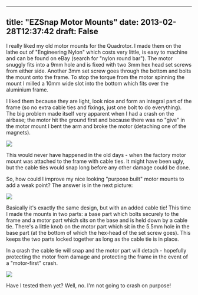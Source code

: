 
---
title: "EZSnap Motor Mounts"
date: 2013-02-28T12:37:42
draft: False
---

I really liked my old motor mounts for the Quadrotor. I made them on the lathe out of "Engineering Nylon" which costs very little, is easy to machine and can be found on eBay (search for "nylon round bar"). The motor snuggly fits into a 9mm hole and is fixed with two 3mm hex head set screws from either side. Another 3mm set screw goes through the bottom and bolts the mount onto the frame. To stop the torque from the motor spinning the mount I milled a 10mm wide slot into the bottom which fits over the aluminium frame.

I liked them because they are light, look nice and form an integral part of the frame (so no extra cable ties and fixings, just one bolt to do everything). The big problem made itself very apparent when I had a crash on the airbase; the motor hit the ground first and because there was no "give" in the motor mount I bent the arm and broke the motor (detaching one of the magnets).

<a href="http://logicalgenetics.com/wp-content/uploads/2013/02/20130219_074255.jpg"><img src="http://logicalgenetics.com/wp-content/uploads/2013/02/20130219_074255.jpg"/></a>

This would never have happened in the old days - when the factory motor mount was attached to the frame with cable ties. It might have been ugly, but the cable ties would snap long before any other damage could be done.

So, how could I improve my nice looking "purpose built" motor mounts to add a weak point? The answer is in the next picture:

<a href="http://logicalgenetics.com/wp-content/uploads/2013/02/20130227_2251051.jpg"><img src="http://logicalgenetics.com/wp-content/uploads/2013/02/20130227_2251051.jpg"/></a>

Basically it's exactly the same design, but with an added cable tie! This time I made the mounts in two parts: a base part which bolts securely to the frame and a motor part which sits on the base and is held down by a cable tie. There's a little knob on the motor part which sit in the 5.5mm hole in the base part (at the bottom of which the hex-head of the set screw goes). This keeps the two parts locked together as long as the cable tie is in place. 

In a crash the cable tie will snap and the motor part will detach - hopefully protecting the motor from damage and protecting the frame in the event of a "motor-first" crash.

<a href="http://logicalgenetics.com/wp-content/uploads/2013/02/20130227_225453.jpg"><img src="http://logicalgenetics.com/wp-content/uploads/2013/02/20130227_225453.jpg"/></a>

Have I tested them yet? Well, no. I'm not going to crash on purpose!